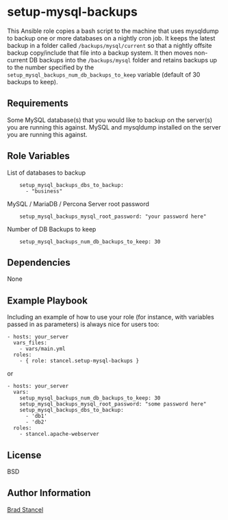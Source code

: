 setup-mysql-backups
=========

This Ansible role copies a bash script to the machine that uses mysqldump to backup one or more databases on a nightly cron job. It keeps the latest backup in a folder called `/backups/mysql/current` so that a nightly offsite backup copy/include that file into a backup system. It then moves non-current DB backups into the `/backups/mysql` folder and retains backups up to the number specified by the `setup_mysql_backups_num_db_backups_to_keep` variable (default of 30 backups to keep). 

Requirements
------------

Some MySQL database(s) that you would like to backup on the server(s) you are running this against. MySQL and mysqldump installed on the server you are running this against.

Role Variables
--------------

List of databases to backup
```
	setup_mysql_backups_dbs_to_backup: 
	  - "business"
```
MySQL / MariaDB / Percona Server root password
```
	setup_mysql_backups_mysql_root_password: "your password here"
```
Number of DB Backups to keep
```
	setup_mysql_backups_num_db_backups_to_keep: 30
```

Dependencies
------------

None

Example Playbook
----------------

Including an example of how to use your role (for instance, with variables passed in as parameters) is always nice for users too:

	- hosts: your_server
	  vars_files:
	    - vars/main.yml
	  roles:
	    - { role: stancel.setup-mysql-backups }


or 


	- hosts: your_server 
	  vars:
		setup_mysql_backups_num_db_backups_to_keep: 30
		setup_mysql_backups_mysql_root_password: "some password here"
		setup_mysql_backups_dbs_to_backup: 
          - 'db1'
          - 'db2'
	  roles:
	    - stancel.apache-webserver


License
-------

BSD

Author Information
------------------

[Brad Stancel](https://github.com/stancel)

